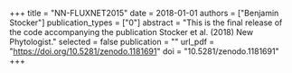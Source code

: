 +++
title = "NN-FLUXNET2015"
date = 2018-01-01
authors = ["Benjamin Stocker"]
publication_types = ["0"]
abstract = "This is the final release of the code accompanying the publication Stocker et al. (2018) New Phytologist."
selected = false
publication = ""
url_pdf = "https://doi.org/10.5281/zenodo.1181691"
doi = "10.5281/zenodo.1181691"
+++

